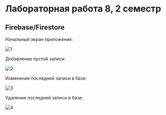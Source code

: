 # Лабораторная работа 8, 2 семестр

## Firebase/Firestore

Начальный экран приложения:

![1](https://user-images.githubusercontent.com/54735556/236684844-b4e2479f-6fcc-417e-ba26-b8b076c40be1.jpg)

Добавление пустой записи:

![2](https://user-images.githubusercontent.com/54735556/236684845-51a35f5b-d9ee-4714-a426-163a470b2856.jpg)

Изменение последней записи в базе:

![3](https://user-images.githubusercontent.com/54735556/236684846-5a8fcb69-88d0-49b8-8149-11559d324b1f.jpg)

Удаление последней записи в базе:

![4](https://user-images.githubusercontent.com/54735556/236684848-1b5523bc-eb6a-4070-844d-ea1ca65ce78d.jpg)
